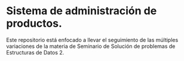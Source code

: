 # Sistema de administración de productos.

Este repositorio está enfocado a llevar el seguimiento de las múltiples variaciones de la materia de Seminario de Solución de problemas de Estructuras de Datos 2.